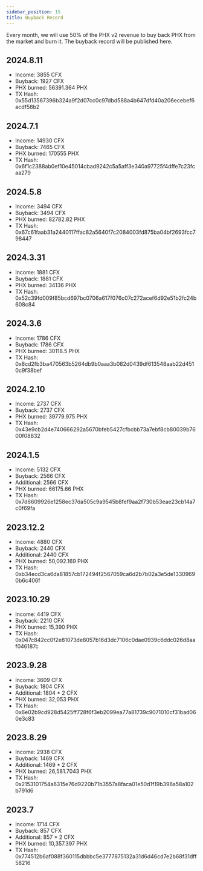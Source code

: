 ```yaml
---
sidebar_position: 15
title: Buyback Record
---
```


Every month, we will use 50% of the PHX v2 revenue to buy back PHX from the market and burn it. The buyback record will be published here.

## 2024.8.11

* Income: 3855 CFX
* Buyback: 1927 CFX
* PHX burned: 56391.364 PHX
* TX Hash: 0x55d13567396b324a9f2d07cc0c97dbd588a4b647dfd40a206ecebef6acdf58b2

## 2024.7.1

* Income: 14930 CFX
* Buyback: 7465 CFX
* PHX burned: 170555 PHX
* TX Hash: 0x6f1c2388ab0ef10e45014cbad9242c5a5aff3e340a97725f4dffe7c23fcaa279

## 2024.5.8

* Income: 3494 CFX
* Buyback: 3494 CFX
* PHX burned: 82782.82 PHX
* TX Hash: 0x67c61faab31a2440117ffac82a5640f7c2084003fd875ba04bf2693fcc798447

## 2024.3.31

* Income: 1881 CFX
* Buyback: 1881 CFX
* PHX burned: 34136 PHX
* TX Hash: 0x52c39fd009f85bcd697bc0706a617f076c07c272acef6d92e51b2fc24b608c84

## 2024.3.6

* Income: 1786 CFX
* Buyback: 1786 CFX
* PHX burned: 30118.5 PHX
* TX Hash: 0x8cd2fb3ba470563b5264db9b0aaa3b082d0439df613548aab22d4510c9f38bef

## 2024.2.10

* Income: 2737 CFX
* Buyback: 2737 CFX
* PHX burned: 39779.975 PHX
* TX Hash: 0x43e9cb2d4e740666292a5670bfeb5427cfbcbb73a7ebf8cb80039b7600f08832

## 2024.1.5

* Income: 5132 CFX
* Buyback: 2566 CFX
* Additional: 2566 CFX
* PHX burned: 66175.66 PHX
* TX Hash: 0x7d6609926e1258ec37da505c9a9545b8fef9aa2f730b53eae23cb14a7c0f69fa

## 2023.12.2

* Income: 4880 CFX
* Buyback: 2440 CFX
* Additional: 2440 CFX
* PHX burned: 50,092.169 PHX
* TX Hash: 0xb34ecd3ca6da81857cb172494f2567059ca6d2b7b02a3e5de13309690b6c406f

## 2023.10.29

* Income: 4419 CFX
* Buyback: 2210 CFX
* PHX burned: 15,390 PHX
* TX Hash: 0x047c842cc0f2e81073de8057b16d3dc7106c0dae0939c6ddc026d8aaf046187c

## 2023.9.28

* Income: 3609 CFX
* Buyback: 1804 CFX
* Additional: 1804 * 2 CFX
* PHX burned: 32,053 PHX
* TX Hash: 0x6e02b9cd928d5425ff728f6f3eb2099ea77a81739c9071010cf31bad060e3c83

## 2023.8.29

* Income: 2938 CFX
* Buyback: 1469 CFX
* Additional: 1469 * 2 CFX
* PHX burned: 26,581.7043 PHX
* TX Hash: 0x2153101754a6315e76d9220b71b3557a8faca01e50d1f19b396a58a102b791d6

## 2023.7

* Income: 1714 CFX
* Buyback: 857 CFX
* Additional: 857 * 2 CFX
* PHX burned: 10,357.397 PHX
* TX Hash: 0x774512b6af088f360115dbbbc5e3777875132a31d6d46cd7e2b68f31dff58216